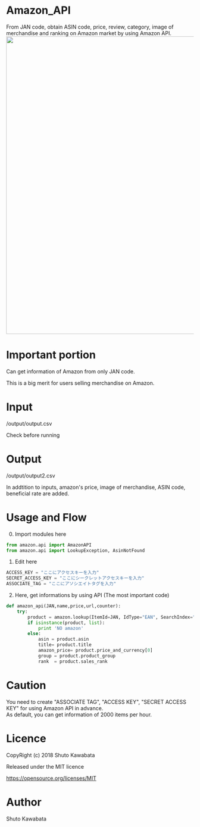 # Amazon_API
From JAN code, obtain ASIN code, price, review, category, image of merchandise and ranking on Amazon market by using Amazon API.
<img src="https://github.com/shutokawabata0723/Amazon_API/blob/master/amazon_api.png" width="800px">



# Important portion
Can get information of Amazon from only JAN code.

This is a big merit for users selling merchandise on Amazon.

# Input
/output/output.csv

Check before running

# Output
/output/output2.csv

In addtition to inputs, amazon's price, image of merchandise, ASIN code, beneficial rate are added.

# Usage and Flow
0. Import modules here
```python
from amazon.api import AmazonAPI
from amazon.api import LookupException, AsinNotFound
```

1. Edit here<br>
```python
ACCESS_KEY = "ここにアクセスキーを入力"
SECRET_ACCESS_KEY = "ここにシークレットアクセスキーを入力"
ASSOCIATE_TAG = "ここにアソシエイトタグを入力"
```
2. Here, get informations by using API (The most important code)
```python
def amazon_api(JAN,name,price,url,counter):
	try:
		product = amazon.lookup(ItemId=JAN, IdType="EAN", SearchIndex="All")
		if isinstance(product, list):
			print 'NO amazon'
		else:
			asin = product.asin
			title= product.title
			amazon_price= product.price_and_currency[0]
			group = product.product_group
			rank  = product.sales_rank
```


# Caution
You need to create "ASSOCIATE TAG", "ACCESS KEY", "SECRET ACCESS KEY" for using Amazon API in advance.<br>
As default, you can get information of 2000 items per hour.<br>



# Licence
CopyRight (c) 2018 Shuto Kawabata

Released under the MIT licence

https://opensource.org/licenses/MIT

# Author
Shuto Kawabata
